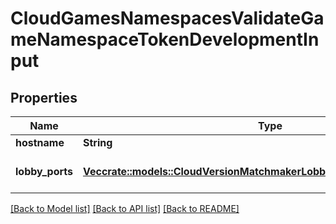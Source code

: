 # CloudGamesNamespacesValidateGameNamespaceTokenDevelopmentInput

## Properties

Name | Type | Description | Notes
------------ | ------------- | ------------- | -------------
**hostname** | **String** |  | 
**lobby_ports** | [**Vec<crate::models::CloudVersionMatchmakerLobbyGroupRuntimeDockerPort>**](CloudVersionMatchmakerLobbyGroupRuntimeDockerPort.md) | A list of docker ports. | 

[[Back to Model list]](../README.md#documentation-for-models) [[Back to API list]](../README.md#documentation-for-api-endpoints) [[Back to README]](../README.md)


